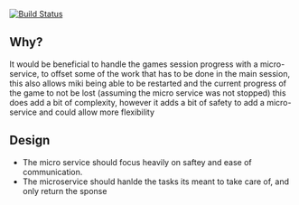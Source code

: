 [![Build Status](https://travis-ci.org/Mikibot/GameService.svg?branch=master)](https://travis-ci.org/Mikibot/GameService)

## Why?
It would be beneficial to handle the games session progress with a micro-service, to offset some of the work that has to be done in the main session, this also allows miki being able to be restarted and the current progress of the game to not be lost (assuming the micro service was not stopped) this does add a bit of complexity, however it adds a bit of safety to add a micro-service and could allow more flexibility

## Design
- The micro service should focus heavily on saftey and ease of communication.
- The microservice should hanlde the tasks its meant to take care of, and only return the sponse
